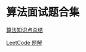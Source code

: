 # 算法面试题合集

[算法知识点总结](https://github.com/CavsZhouyou/Front-End-Interview-Notebook/blob/master/%E7%AE%97%E6%B3%95/%E7%AE%97%E6%B3%95.md)

[LeetCode 题解](https://leetcode-solution-leetcode-pp.gitbook.io/leetcode-solution/)